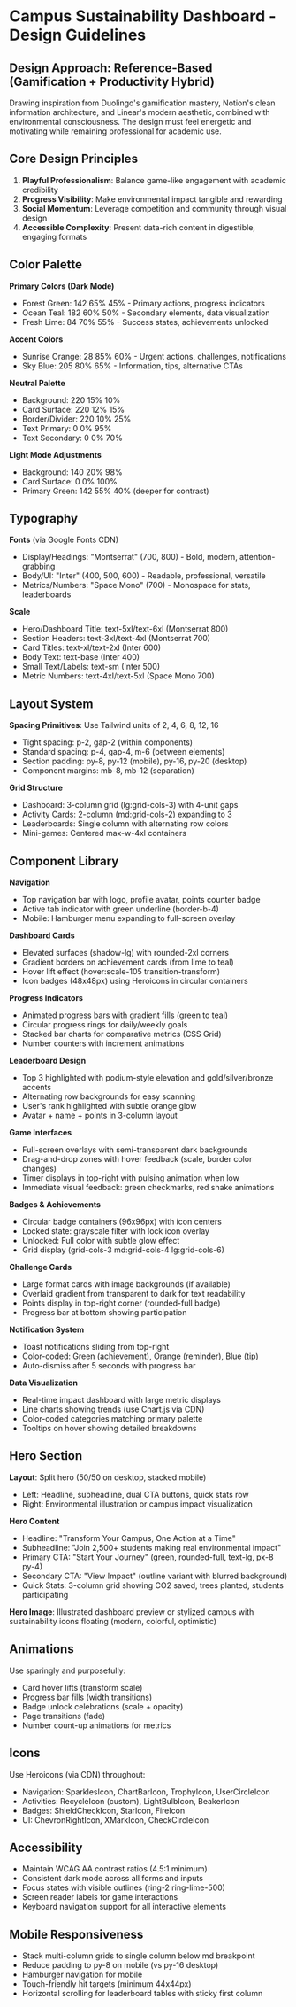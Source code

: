# Campus Sustainability Dashboard - Design Guidelines

## Design Approach: Reference-Based (Gamification + Productivity Hybrid)

Drawing inspiration from Duolingo's gamification mastery, Notion's clean information architecture, and Linear's modern aesthetic, combined with environmental consciousness. The design must feel energetic and motivating while remaining professional for academic use.

## Core Design Principles
1. **Playful Professionalism**: Balance game-like engagement with academic credibility
2. **Progress Visibility**: Make environmental impact tangible and rewarding
3. **Social Momentum**: Leverage competition and community through visual design
4. **Accessible Complexity**: Present data-rich content in digestible, engaging formats

## Color Palette

**Primary Colors (Dark Mode)**
- Forest Green: 142 65% 45% - Primary actions, progress indicators
- Ocean Teal: 182 60% 50% - Secondary elements, data visualization
- Fresh Lime: 84 70% 55% - Success states, achievements unlocked

**Accent Colors**
- Sunrise Orange: 28 85% 60% - Urgent actions, challenges, notifications
- Sky Blue: 205 80% 65% - Information, tips, alternative CTAs

**Neutral Palette**
- Background: 220 15% 10%
- Card Surface: 220 12% 15%
- Border/Divider: 220 10% 25%
- Text Primary: 0 0% 95%
- Text Secondary: 0 0% 70%

**Light Mode Adjustments**
- Background: 140 20% 98%
- Card Surface: 0 0% 100%
- Primary Green: 142 55% 40% (deeper for contrast)

## Typography

**Fonts** (via Google Fonts CDN)
- Display/Headings: "Montserrat" (700, 800) - Bold, modern, attention-grabbing
- Body/UI: "Inter" (400, 500, 600) - Readable, professional, versatile
- Metrics/Numbers: "Space Mono" (700) - Monospace for stats, leaderboards

**Scale**
- Hero/Dashboard Title: text-5xl/text-6xl (Montserrat 800)
- Section Headers: text-3xl/text-4xl (Montserrat 700)
- Card Titles: text-xl/text-2xl (Inter 600)
- Body Text: text-base (Inter 400)
- Small Text/Labels: text-sm (Inter 500)
- Metric Numbers: text-4xl/text-5xl (Space Mono 700)

## Layout System

**Spacing Primitives**: Use Tailwind units of 2, 4, 6, 8, 12, 16
- Tight spacing: p-2, gap-2 (within components)
- Standard spacing: p-4, gap-4, m-6 (between elements)
- Section padding: py-8, py-12 (mobile), py-16, py-20 (desktop)
- Component margins: mb-8, mb-12 (separation)

**Grid Structure**
- Dashboard: 3-column grid (lg:grid-cols-3) with 4-unit gaps
- Activity Cards: 2-column (md:grid-cols-2) expanding to 3
- Leaderboards: Single column with alternating row colors
- Mini-games: Centered max-w-4xl containers

## Component Library

**Navigation**
- Top navigation bar with logo, profile avatar, points counter badge
- Active tab indicator with green underline (border-b-4)
- Mobile: Hamburger menu expanding to full-screen overlay

**Dashboard Cards**
- Elevated surfaces (shadow-lg) with rounded-2xl corners
- Gradient borders on achievement cards (from lime to teal)
- Hover lift effect (hover:scale-105 transition-transform)
- Icon badges (48x48px) using Heroicons in circular containers

**Progress Indicators**
- Animated progress bars with gradient fills (green to teal)
- Circular progress rings for daily/weekly goals
- Stacked bar charts for comparative metrics (CSS Grid)
- Number counters with increment animations

**Leaderboard Design**
- Top 3 highlighted with podium-style elevation and gold/silver/bronze accents
- Alternating row backgrounds for easy scanning
- User's rank highlighted with subtle orange glow
- Avatar + name + points in 3-column layout

**Game Interfaces**
- Full-screen overlays with semi-transparent dark backgrounds
- Drag-and-drop zones with hover feedback (scale, border color changes)
- Timer displays in top-right with pulsing animation when low
- Immediate visual feedback: green checkmarks, red shake animations

**Badges & Achievements**
- Circular badge containers (96x96px) with icon centers
- Locked state: grayscale filter with lock icon overlay
- Unlocked: Full color with subtle glow effect
- Grid display (grid-cols-3 md:grid-cols-4 lg:grid-cols-6)

**Challenge Cards**
- Large format cards with image backgrounds (if available)
- Overlaid gradient from transparent to dark for text readability
- Points display in top-right corner (rounded-full badge)
- Progress bar at bottom showing participation

**Notification System**
- Toast notifications sliding from top-right
- Color-coded: Green (achievement), Orange (reminder), Blue (tip)
- Auto-dismiss after 5 seconds with progress bar

**Data Visualization**
- Real-time impact dashboard with large metric displays
- Line charts showing trends (use Chart.js via CDN)
- Color-coded categories matching primary palette
- Tooltips on hover showing detailed breakdowns

## Hero Section

**Layout**: Split hero (50/50 on desktop, stacked mobile)
- Left: Headline, subheadline, dual CTA buttons, quick stats row
- Right: Environmental illustration or campus impact visualization

**Hero Content**
- Headline: "Transform Your Campus, One Action at a Time"
- Subheadline: "Join 2,500+ students making real environmental impact"
- Primary CTA: "Start Your Journey" (green, rounded-full, text-lg, px-8 py-4)
- Secondary CTA: "View Impact" (outline variant with blurred background)
- Quick Stats: 3-column grid showing CO2 saved, trees planted, students participating

**Hero Image**: Illustrated dashboard preview or stylized campus with sustainability icons floating (modern, colorful, optimistic)

## Animations

Use sparingly and purposefully:
- Card hover lifts (transform scale)
- Progress bar fills (width transitions)
- Badge unlock celebrations (scale + opacity)
- Page transitions (fade)
- Number count-up animations for metrics

## Icons

Use Heroicons (via CDN) throughout:
- Navigation: SparklesIcon, ChartBarIcon, TrophyIcon, UserCircleIcon
- Activities: RecycleIcon (custom), LightBulbIcon, BeakerIcon
- Badges: ShieldCheckIcon, StarIcon, FireIcon
- UI: ChevronRightIcon, XMarkIcon, CheckCircleIcon

## Accessibility

- Maintain WCAG AA contrast ratios (4.5:1 minimum)
- Consistent dark mode across all forms and inputs
- Focus states with visible outlines (ring-2 ring-lime-500)
- Screen reader labels for game interactions
- Keyboard navigation support for all interactive elements

## Mobile Responsiveness

- Stack multi-column grids to single column below md breakpoint
- Reduce padding to py-8 on mobile (vs py-16 desktop)
- Hamburger navigation for mobile
- Touch-friendly hit targets (minimum 44x44px)
- Horizontal scrolling for leaderboard tables with sticky first column